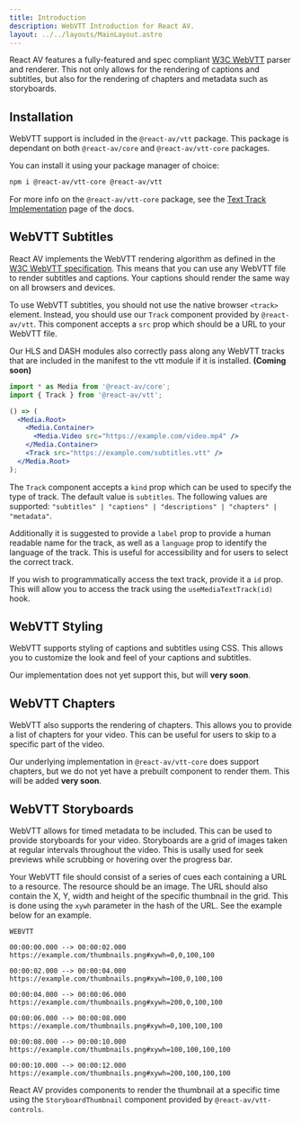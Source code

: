 ```yaml
---
title: Introduction
description: WebVTT Introduction for React AV.
layout: ../../layouts/MainLayout.astro
---
```


React AV features a fully-featured and spec compliant [W3C WebVTT](https://www.w3.org/TR/webvtt1/) parser and renderer. This not only allows for the rendering of captions and subtitles, but also for the rendering of chapters and metadata such as storyboards.

## Installation

WebVTT support is included in the `@react-av/vtt` package. This package is dependant on both `@react-av/core` and `@react-av/vtt-core` packages.

You can install it using your package manager of choice:

```bash
npm i @react-av/vtt-core @react-av/vtt
```

For more info on the `@react-av/vtt-core` package, see the [Text Track Implementation](/en/webvtt) page of the docs.

## WebVTT Subtitles

React AV implements the WebVTT rendering algorithm as defined in the [W3C WebVTT specification](https://www.w3.org/TR/webvtt1/). This means that you can use any WebVTT file to render subtitles and captions. Your captions should render the same way on all browsers and devices.

To use WebVTT subtitles, you should not use the native browser `<track>` element. Instead, you should use our `Track` component provided by `@react-av/vtt`. This component accepts a `src` prop which should be a URL to your WebVTT file.

Our HLS and DASH modules also correctly pass along any WebVTT tracks that are included in the manifest to the vtt module if it is installed. **(Coming soon)**

```jsx
import * as Media from '@react-av/core';
import { Track } from '@react-av/vtt';

() => (
  <Media.Root>
    <Media.Container>
      <Media.Video src="https://example.com/video.mp4" />
    </Media.Container>
    <Track src="https://example.com/subtitles.vtt" />
  </Media.Root>
);
```

The `Track` component accepts a `kind` prop which can be used to specify the type of track. The default value is `subtitles`. The following values are supported: `"subtitles" | "captions" | "descriptions" | "chapters" | "metadata"`.

<!-- TODO: more detailed props explaination -->

Additionally it is suggested to provide a `label` prop to provide a human readable name for the track, as well as a `language` prop to identify the language of the track. This is useful for accessibility and for users to select the correct track.

If you wish to programmatically access the text track, provide it a `id` prop. This will allow you to access the track using the `useMediaTextTrack(id)` hook.

## WebVTT Styling

WebVTT supports styling of captions and subtitles using CSS. This allows you to customize the look and feel of your captions and subtitles.

Our implementation does not yet support this, but will **very soon**.

## WebVTT Chapters

WebVTT also supports the rendering of chapters. This allows you to provide a list of chapters for your video. This can be useful for users to skip to a specific part of the video.

<!-- TODO: once our chapter support is done, include more docs here -->

Our underlying implementation in `@react-av/vtt-core` does support chapters, but we do not yet have a prebuilt component to render them. This will be added **very soon**.

## WebVTT Storyboards

WebVTT allows for timed metadata to be included. This can be used to provide storyboards for your video. Storyboards are a grid of images taken at regular intervals throughout the video. This is usally used for seek previews while scrubbing or hovering over the progress bar.

Your WebVTT file should consist of a series of cues each containing a URL to a resource. The resource should be an image. The URL should also contain the X, Y, width and height of the specific thumbnail in the grid. This is done using the `xywh` parameter in the hash of the URL. See the example below for an example.

```webvtt
WEBVTT

00:00:00.000 --> 00:00:02.000
https://example.com/thumbnails.png#xywh=0,0,100,100

00:00:02.000 --> 00:00:04.000
https://example.com/thumbnails.png#xywh=100,0,100,100

00:00:04.000 --> 00:00:06.000
https://example.com/thumbnails.png#xywh=200,0,100,100

00:00:06.000 --> 00:00:08.000
https://example.com/thumbnails.png#xywh=0,100,100,100

00:00:08.000 --> 00:00:10.000
https://example.com/thumbnails.png#xywh=100,100,100,100

00:00:10.000 --> 00:00:12.000
https://example.com/thumbnails.png#xywh=200,100,100,100
```

React AV provides components to render the thumbnail at a specific time using the `StoryboardThumbnail` component provided by `@react-av/vtt-controls`.
